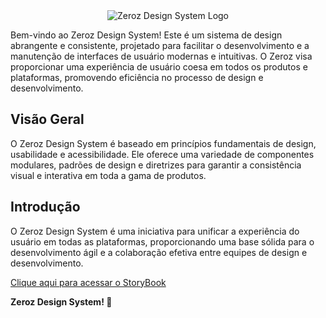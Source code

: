 <div align="center">
  <img src="https://zeroz.vercel.app/logo-sm.svg" alt="Zeroz Design System Logo"/>
</div>

Bem-vindo ao Zeroz Design System! Este é um sistema de design abrangente e consistente, projetado para facilitar o desenvolvimento e a manutenção de interfaces de usuário modernas e intuitivas. O Zeroz visa proporcionar uma experiência de usuário coesa em todos os produtos e plataformas, promovendo eficiência no processo de design e desenvolvimento.

## Visão Geral

O Zeroz Design System é baseado em princípios fundamentais de design, usabilidade e acessibilidade. Ele oferece uma variedade de componentes modulares, padrões de design e diretrizes para garantir a consistência visual e interativa em toda a gama de produtos.

## Introdução

O Zeroz Design System é uma iniciativa para unificar a experiência do usuário em todas as plataformas, proporcionando uma base sólida para o desenvolvimento ágil e a colaboração efetiva entre equipes de design e desenvolvimento.

<a href="https://zeroz.vercel.app/">Clique aqui para acessar o StoryBook</a>

**Zeroz Design System! 🚀**